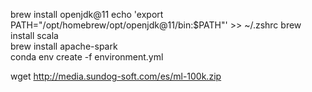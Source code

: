 brew install openjdk@11 
echo 'export PATH="/opt/homebrew/opt/openjdk@11/bin:$PATH"' >> ~/.zshrc
brew install scala     
brew install apache-spark  
conda env create -f environment.yml

wget http://media.sundog-soft.com/es/ml-100k.zip 